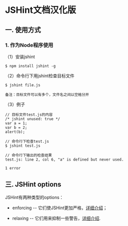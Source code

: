JSHint文档汉化版
=================

## 一. 使用方式

### 1. 作为Node程序使用

（1）安装jshint

	$ npm install jshint -g
	
（2）命令行下用jshint检查目标文件

	$ jshint file.js
	
	备注：目标文件可以有多个，文件名之间以空格分开

（3）例子

	// 目标文件test.js的内容
	/* jshint unused: true */
	var a = 1;
	var b = 2;
	alert(b);
	
	// 命令行下检查test.js
	$ jshint test.js
	
	// 命令行下输出的检查结果
	test.js: line 2, col 6, "a" is defined but never used.
	
	1 error
	

## 三. JSHint options

JSHint有两种类型的options：

  * enforcing -- 它们使JSHint更加严格，[详细介绍](enforcing_options.md)；

  * relaxing -- 它们用来抑制一些警告，[详细介绍](relaxing_options.md).

